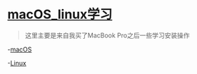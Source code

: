 # [macOS_linux学习](macOs_linux学习.md)

>这里主要是来自我买了MacBook Pro之后一些学习安装操作

-[macOS](macOS.md)

-[Linux](Linux.md)
